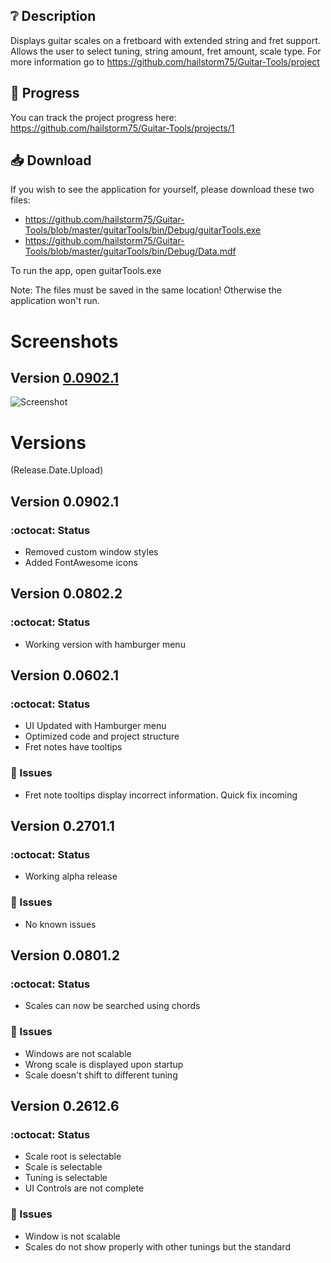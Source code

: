 ## ❔ Description
Displays guitar scales on a fretboard with extended string and fret support.
Allows the user to select tuning, string amount, fret amount, scale type.
For more information go to https://github.com/hailstorm75/Guitar-Tools/project

## 🚬 Progress
You can track the project progress here: https://github.com/hailstorm75/Guitar-Tools/projects/1

## 📥 Download
If you wish to see the application for yourself, please download these two files:
 - https://github.com/hailstorm75/Guitar-Tools/blob/master/guitarTools/bin/Debug/guitarTools.exe
 - https://github.com/hailstorm75/Guitar-Tools/blob/master/guitarTools/bin/Debug/Data.mdf
 
To run the app, open guitarTools.exe

Note: The files must be saved in the same location! Otherwise the application won't run.

# Screenshots
## Version [0.0902.1](#version-009021-1)
![Screenshot](https://github.com/hailstorm75/Guitar-Tools/blob/master/docs/Screen01.PNG)

# Versions 
(Release.Date.Upload)

## Version 0.0902.1
### :octocat: Status
 - Removed custom window styles
 - Added FontAwesome icons

## Version 0.0802.2
### :octocat: Status
 - Working version with hamburger menu

## Version 0.0602.1
### :octocat: Status
 - UI Updated with Hamburger menu
 - Optimized code and project structure
 - Fret notes have tooltips
 
### 💢 Issues
 - Fret note tooltips display incorrect information. Quick fix incoming
 
## Version 0.2701.1
### :octocat: Status
 - Working alpha release
 
### 💢 Issues
 - No known issues

## Version 0.0801.2
### :octocat: Status
 - Scales can now be searched using chords
 
### 💢 Issues
 - Windows are not scalable
 - Wrong scale is displayed upon startup
 - Scale doesn't shift to different tuning
 
## Version 0.2612.6
### :octocat: Status
 - Scale root is selectable
 - Scale is selectable
 - Tuning is selectable
 - UI Controls are not complete

### 💢 Issues
 - Window is not scalable
 - Scales do not show properly with other tunings but the standard
